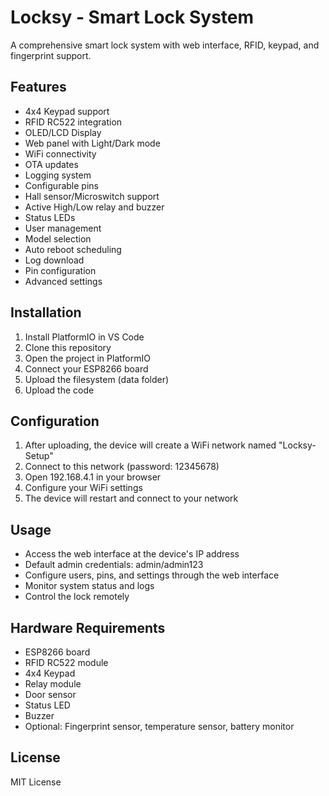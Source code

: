 # Locksy - Smart Lock System

A comprehensive smart lock system with web interface, RFID, keypad, and fingerprint support.

## Features

- 4x4 Keypad support
- RFID RC522 integration
- OLED/LCD Display
- Web panel with Light/Dark mode
- WiFi connectivity
- OTA updates
- Logging system
- Configurable pins
- Hall sensor/Microswitch support
- Active High/Low relay and buzzer
- Status LEDs
- User management
- Model selection
- Auto reboot scheduling
- Log download
- Pin configuration
- Advanced settings

## Installation

1. Install PlatformIO in VS Code
2. Clone this repository
3. Open the project in PlatformIO
4. Connect your ESP8266 board
5. Upload the filesystem (data folder)
6. Upload the code

## Configuration

1. After uploading, the device will create a WiFi network named "Locksy-Setup"
2. Connect to this network (password: 12345678)
3. Open 192.168.4.1 in your browser
4. Configure your WiFi settings
5. The device will restart and connect to your network

## Usage

- Access the web interface at the device's IP address
- Default admin credentials: admin/admin123
- Configure users, pins, and settings through the web interface
- Monitor system status and logs
- Control the lock remotely

## Hardware Requirements

- ESP8266 board
- RFID RC522 module
- 4x4 Keypad
- Relay module
- Door sensor
- Status LED
- Buzzer
- Optional: Fingerprint sensor, temperature sensor, battery monitor

## License

MIT License 
